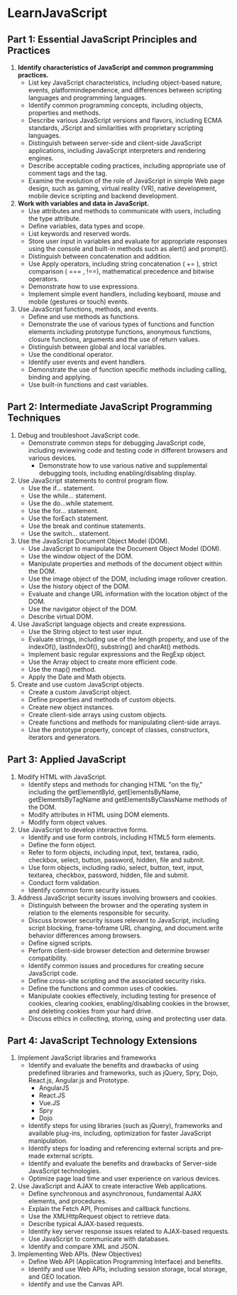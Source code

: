 # LearnJavaScript

## **Part 1: Essential JavaScript Principles and Practices**
1. **Identify characteristics of JavaScript and common programming practices.**
   - List key JavaScript characteristics, including object-based nature, events, platformindependence, and differences between scripting languages and programming languages.
   - Identify common programming concepts, including objects, properties and methods.
   - Describe various JavaScript versions and flavors, including ECMA standards, JScript and similarities with proprietary scripting languages.
   - Distinguish between server-side and client-side JavaScript applications, including JavaScript interpreters and rendering engines.
   - Describe acceptable coding practices, including appropriate use of comment tags and the <noscript> tag.
   - Examine the evolution of the role of JavaScript in simple Web page design, such as gaming, virtual reality (VR), native development, mobile device scripting and backend development.
2. **Work with variables and data in JavaScript.**
   - Use attributes and methods to communicate with users, including the type attribute.
   - Define variables, data types and scope.
   - List keywords and reserved words.
   - Store user input in variables and evaluate for appropriate responses using the console and built-in methods such as alert() and prompt().
   - Distinguish between concatenation and addition.
   - Use Apply operators, including string concatenation ( += ), strict comparison ( === , !==), mathematical precedence and bitwise operators.
   - Demonstrate how to use expressions.
   - Implement simple event handlers, including keyboard, mouse and mobile (gestures or touch) events.
3. Use JavaScript functions, methods, and events.
   - Define and use methods as functions.
   - Demonstrate the use of various types of functions and function elements including prototype functions, anonymous functions, closure functions, arguments and the use of return values.
   - Distinguish between global and local variables. 
   - Use the conditional operator.
   - Identify user events and event handlers.
   - Demonstrate the use of function specific methods including calling, binding and applying.
   - Use built-in functions and cast variables.

## **Part 2: Intermediate JavaScript Programming Techniques**

1. Debug and troubleshoot JavaScript code.
   - Demonstrate common steps for debugging JavaScript code, including reviewing code and testing code in different browsers and various devices.
     - Demonstrate how to use various native and supplemental debugging tools, including enabling/disabling display.
2. Use JavaScript statements to control program flow.
   - Use the if... statement.
   - Use the while... statement.
   - Use the do...while statement.
   - Use the for... statement.
   - Use the forEach statement.
   - Use the break and continue statements.
   - Use the switch... statement.
3. Use the JavaScript Document Object Model (DOM).
   - Use JavaScript to manipulate the Document Object Model (DOM).
   - Use the window object of the DOM.
   - Manipulate properties and methods of the document object within the DOM.
   - Use the image object of the DOM, including image rollover creation.
   - Use the history object of the DOM.
   - Evaluate and change URL information with the location object of the DOM.
   -  Use the navigator object of the DOM.
   - Describe virtual DOM.
4. Use JavaScript language objects and create expressions.
   - Use the String object to test user input.
   - Evaluate strings, including use of the length property, and use of the indexOf(), lastIndexOf(), substring() and charAt() methods.
   - Implement basic regular expressions and the RegExp object.
   - Use the Array object to create more efficient code.
   - Use the map() method.
   - Apply the Date and Math objects.
5. Create and use custom JavaScript objects.
   - Create a custom JavaScript object.
   - Define properties and methods of custom objects.
   - Create new object instances.
   - Create client-side arrays using custom objects.
   - Create functions and methods for manipulating client-side arrays.
   - Use the prototype property, concept of classes, constructors, iterators and generators.

## **Part 3: Applied JavaScript**

1. Modify HTML with JavaScript.
   - Identify steps and methods for changing HTML "on the fly," including the getElementById, getElementsByName, getElementsByTagName and getElementsByClassName methods of the DOM.
   - Modify attributes in HTML using DOM elements.
   - Modify form object values.
2. Use JavaScript to develop interactive forms.
   - Identify and use form controls, including HTML5 form elements.
   - Define the form object.
   - Refer to form objects, including input, text, textarea, radio, checkbox, select, button, password, hidden, file and submit.
   - Use form objects, including radio, select, button, text, input, textarea, checkbox, password, hidden, file and submit. 
   - Conduct form validation.
   - Identify common form security issues.
3. Address JavaScript security issues involving browsers and cookies.
   - Distinguish between the browser and the operating system in relation to the elements responsible for security.
   - Discuss browser security issues relevant to JavaScript, including script blocking, frame-toframe URL changing, and document.write behavior differences among browsers.
   - Define signed scripts.
   - Perform client-side browser detection and determine browser compatibility.
   - Identify common issues and procedures for creating secure JavaScript code.
   - Define cross-site scripting and the associated security risks.
   - Define the functions and common uses of cookies.
   - Manipulate cookies effectively, including testing for presence of cookies, clearing cookies, enabling/disabling cookies in the browser, and deleting cookies from your hard drive.
   - Discuss ethics in collecting, storing, using and protecting user data.

## **Part 4: JavaScript Technology Extensions**
1. Implement JavaScript libraries and frameworks
   - Identify and evaluate the benefits and drawbacks of using predefined libraries and frameworks, such as jQuery, Spry, Dojo, React.js, Angular.js and Prototype.
     - AngularJS
     - React.JS
     - Vue.JS
     - Spry
     - Dojo
   - Identify steps for using libraries (such as jQuery), frameworks and available plug-ins, including, optimization for faster JavaScript manipulation.
   - Identify steps for loading and referencing external scripts and pre-made external scripts.
   - Identify and evaluate the benefits and drawbacks of Server-side JavaScript technologies.
   - Optimize page load time and user experience on various devices.
2. Use JavaScript and AJAX to create interactive Web applications.
   - Define synchronous and asynchronous, fundamental AJAX elements, and procedures.
   - Explain the Fetch API, Promises and callback functions.
   - Use the XMLHttpRequest object to retrieve data.
   - Describe typical AJAX-based requests.
   - Identify key server response issues related to AJAX-based requests.
   - Use JavaScript to communicate with databases.
   - Identify and compare XML and JSON.
3. Implementing Web APIs. (New Objectives)
   - Define Web API (Application Programming Interface) and benefits.
   - Identify and use Web APIs, including session storage, local storage, and GEO location.
   - Identify and use the Canvas API.
